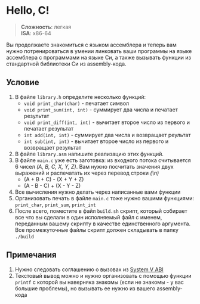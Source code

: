 # Hello, C!

> **Сложность**: легкая  
> **ISA**: x86-64

Вы продолжаете знакомиться с языком ассемблера и теперь вам нужно
потренироваться в умении линковать ваши программы на языке ассемблера с
программами на языке Си, а также вызывать функции из стандартной библиотеки Си
из assembly-кода.

## Условие

1. В файле `library.h` определите несколько функций:
   - `void print_char(char)` - печатает символ
   - `void print_sum(int, int)` - суммирует два числа и печатает результат
   - `void print_diff(int, int)` - вычитает второе число из первого и печатает
     результат
   - `int add(int, int)` - суммирует два числа и возвращает реультат
   - `int sub(int, int)` - вычитает второе число из первого и возвращает
     результат
2. В файле `library.asm` напишите реализацию этих функций.
3. В файле `main.c` уже есть заготовка: из входного потока считывается 6 чисел
   _(A, B, C, X, Y, Z)_. Вам нужно посчитать значения двух выражений и
   распечатать их через перевод строки _(\n)_
   - (A + B + C) - (X + Y + Z)
   - (A - B - C) + (X - Y - Z)
4. Все вычисления нужно делать через написанные вами функции
5. Организовать печать в файле `main.c` тоже нужно вашими функциями:
   `print_char`, `print_sum`, `print_int`
6. После всего, поместите в файл `build.sh` скрипт, который собирает все что вы
   сделали в один исполняемый файл с именем, переданным вашему скрипту в
   качестве единственного аргумента. Все промежуточные файлы скрипт должен
   складывать в папку `./build`

## Примечания

1. Нужно следовать соглашению о вызовах из
   [System V ABI](https://en.wikipedia.org/wiki/X86_calling_conventions#System_V_AMD64_ABI)
1. Текстовый вывод можно и нужно организовать с помощью функции `printf` с
   которой вы наверняка знакомы (если не знакомы - у вас большие проблемы), но
   вызывать ее нужно из вашего assembly-кода
